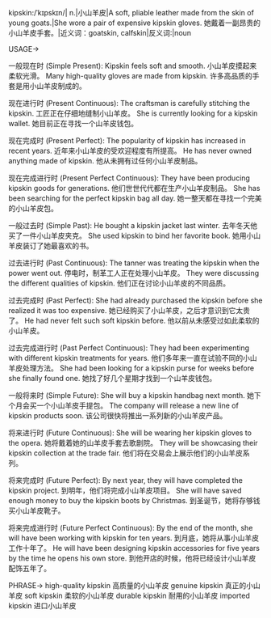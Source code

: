 kipskin:/ˈkɪpskɪn/| n.|小山羊皮|A soft, pliable leather made from the skin of young goats.|She wore a pair of expensive kipskin gloves. 她戴着一副昂贵的小山羊皮手套。|近义词：goatskin, calfskin|反义词:|noun

USAGE->

一般现在时 (Simple Present):
Kipskin feels soft and smooth. 小山羊皮摸起来柔软光滑。
Many high-quality gloves are made from kipskin. 许多高品质的手套是用小山羊皮制成的。

现在进行时 (Present Continuous):
The craftsman is carefully stitching the kipskin.  工匠正在仔细地缝制小山羊皮。
She is currently looking for a kipskin wallet. 她目前正在寻找一个山羊皮钱包。

现在完成时 (Present Perfect):
The popularity of kipskin has increased in recent years. 近年来小山羊皮的受欢迎程度有所提高。
He has never owned anything made of kipskin. 他从未拥有过任何小山羊皮制品。

现在完成进行时 (Present Perfect Continuous):
They have been producing kipskin goods for generations.  他们世世代代都在生产小山羊皮制品。
She has been searching for the perfect kipskin bag all day. 她一整天都在寻找一个完美的小山羊皮包。

一般过去时 (Simple Past):
He bought a kipskin jacket last winter. 去年冬天他买了一件小山羊皮夹克。
She used kipskin to bind her favorite book. 她用小山羊皮装订了她最喜欢的书。


过去进行时 (Past Continuous):
The tanner was treating the kipskin when the power went out.  停电时，制革工人正在处理小山羊皮。
They were discussing the different qualities of kipskin. 他们正在讨论小山羊皮的不同品质。

过去完成时 (Past Perfect):
She had already purchased the kipskin before she realized it was too expensive. 她已经购买了小山羊皮，之后才意识到它太贵了。
He had never felt such soft kipskin before. 他以前从未感受过如此柔软的小山羊皮。


过去完成进行时 (Past Perfect Continuous):
They had been experimenting with different kipskin treatments for years. 他们多年来一直在试验不同的小山羊皮处理方法。
She had been looking for a kipskin purse for weeks before she finally found one. 她找了好几个星期才找到一个山羊皮钱包。

一般将来时 (Simple Future):
She will buy a kipskin handbag next month. 她下个月会买一个小山羊皮手提包。
The company will release a new line of kipskin products soon. 该公司很快将推出一系列新的小山羊皮产品。


将来进行时 (Future Continuous):
She will be wearing her kipskin gloves to the opera. 她将戴着她的山羊皮手套去歌剧院。
They will be showcasing their kipskin collection at the trade fair. 他们将在交易会上展示他们的小山羊皮系列。

将来完成时 (Future Perfect):
By next year, they will have completed the kipskin project. 到明年，他们将完成小山羊皮项目。
She will have saved enough money to buy the kipskin boots by Christmas. 到圣诞节，她将存够钱买小山羊皮靴子。

将来完成进行时 (Future Perfect Continuous):
By the end of the month, she will have been working with kipskin for ten years. 到月底，她将从事小山羊皮工作十年了。
He will have been designing kipskin accessories for five years by the time he opens his own store. 到他开店的时候，他将已经设计小山羊皮配饰五年了。


PHRASE->
high-quality kipskin 高质量的小山羊皮
genuine kipskin 真正的小山羊皮
soft kipskin 柔软的小山羊皮
durable kipskin 耐用的小山羊皮
imported kipskin 进口小山羊皮
